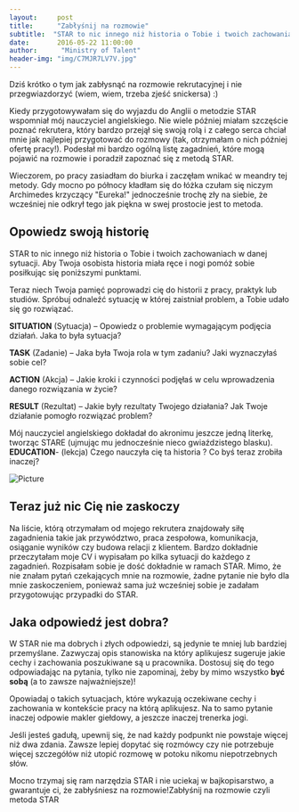 ```yaml
---
layout:     post
title:      "Zabłyśnij na rozmowie"
subtitle:  "STAR to nic innego niż historia o Tobie i twoich zachowaniach w danej sytuacji. Dobrze opowiedziana historia potrzebuje solidnej ramy. Zaraz otrzymasz ją ode mnie w prezencie. "
date:       2016-05-22 11:00:00 
author:      "Ministry of Talent"
header-img: "img/C7MJR7LV7V.jpg"
---
```


Dziś krótko o tym jak zabłysnąć na rozmowie rekrutacyjnej i nie przegwiazdorzyć (wiem, wiem, trzeba zjeść snickersa) :)

Kiedy przygotowywałam się do wyjazdu do Anglii o metodzie STAR wspomniał mój nauczyciel angielskiego. Nie wiele później miałam szczęście poznać rekrutera, który bardzo przejął się swoją rolą i z całego serca chciał mnie jak najlepiej przygotować do rozmowy (tak, otrzymałam o nich później ofertę pracy!). Podesłał mi bardzo ogólną listę zagadnień, które mogą pojawić na rozmowie i poradził zapoznać się z metodą STAR.

Wieczorem, po pracy zasiadłam do biurka i zaczęłam wnikać w meandry tej metody. Gdy mocno po północy kładłam się do łóżka czułam się niczym Archimedes krzyczący "Eureka!" jednocześnie trochę zły na siebie, że wcześniej nie odkrył tego jak piękna w swej prostocie jest to metoda.

<h2 class="section-heading">Opowiedz swoją historię</h2>

STAR to nic innego niż historia o Tobie i twoich zachowaniach w danej sytuacji. Aby Twoja osobista historia miała ręce i nogi pomóż sobie posiłkując się poniższymi punktami.

Teraz niech Twoja pamięć poprowadzi cię do historii z pracy, praktyk lub studiów. Spróbuj odnaleźć sytuację w której zaistniał problem, a Tobie udało się go rozwiązać.

**SITUATION** (Sytuacja) – Opowiedz o problemie wymagającym podjęcia działań. Jaka to była sytuacja?

**TASK** (Zadanie) – Jaka była Twoja rola w tym zadaniu? Jaki wyznaczyłaś sobie cel?

**ACTION** (Akcja) – Jakie kroki i czynności podjęłaś w celu wprowadzenia danego rozwiązania w życie?

**RESULT** (Rezultat) – Jakie były rezultaty Twojego działania? Jak Twoje działanie pomogło rozwiązać problem?

Mój nauczyciel angielskiego dokładał do akronimu jeszcze jedną literkę, tworząc STARE (ujmując mu jednocześnie nieco gwiaździstego blasku).
**EDUCATION**- (lekcja) Czego nauczyła cię ta historia ? Co byś teraz zrobiła inaczej?

<img src="/img/rambo1.png" class="img-responsive" alt="Picture">

<h2 class="section-heading">Teraz już nic Cię nie zaskoczy</h2>

Na liście, którą otrzymałam od mojego rekrutera znajdowały siłę zagadnienia takie jak przywództwo, praca zespołowa, komunikacja, osiąganie wyników czy budowa relacji z klientem. Bardzo dokładnie przeczytałam moje CV i wypisałam po kilka sytuacji do każdego z zagadnień. Rozpisałam sobie je dość dokładnie w ramach STAR. Mimo, że nie znałam pytań czekających mnie na rozmowie, żadne pytanie nie było dla mnie zaskoczeniem, ponieważ sama już wcześniej sobie je zadałam przygotowując przypadki do STAR.


<h2 class="section-heading">Jaka odpowiedź jest dobra?</h2>

W STAR nie ma dobrych i złych odpowiedzi, są jedynie te mniej lub bardziej przemyślane. Zazwyczaj opis stanowiska na który aplikujesz sugeruje jakie cechy i zachowania poszukiwane są u pracownika. Dostosuj się do tego odpowiadając na pytania, tylko nie zapominaj, żeby by mimo wszystko **być sobą** (a to zawsze najważniejsze)!

Opowiadaj o takich sytuacjach, które wykazują oczekiwane cechy i zachowania w kontekście pracy na którą aplikujesz. Na to samo pytanie inaczej odpowie makler giełdowy, a jeszcze inaczej trenerka jogi.

Jeśli jesteś gadułą, upewnij się, że nad każdy podpunkt nie powstaje więcej niż dwa zdania. Zawsze lepiej dopytać się rozmówcy czy nie potrzebuje więcej szczegółów niż utopić rozmowę w potoku nikomu niepotrzebnych słów.

Mocno trzymaj się ram narzędzia STAR i nie uciekaj w bajkopisarstwo, a gwarantuje ci, że zabłyśniesz na rozmowie!Zabłyśnij na rozmowie czyli metoda STAR


